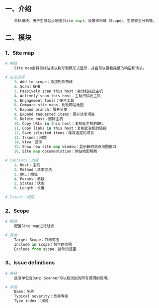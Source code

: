 ## 一、介绍

```python
	目标模块，用于生成站点地图(Site map)、设置作用域（Scope）、生成安全分析等。
```



## 二、模块

### 1、Site map

```python
# 解释
	Site map会将目标站点以树形和表形式显示，并且可以查看完整的响应和请求。
```

```python
# 右击选项
	1、Add to scope：添加到作用域
	2、Scan：扫描
	3、Passively scan this host：被动扫描此主机
	4、Actively scan this host：主动扫描此主机
	5、Engagement tools：接合工具
	6、Compare site maps：比较网站地图
	7、Expand branch：展开分支
	8、Expand requested items：展开请求项目
	9、Delete host：删除主机
	10、Copy URLs in this host：复制此主机的URL
	11、Copy links in this host：复制此主机的链接
	12、Save selected items：保存选定的项目
	13、Issues：问题
	14、View：显示
	15、Show new site map window：显示新的站点地图窗口
	16、Site map documentation：网站地图帮助
```

```python
# Contents：内容
	1、Host：主机
	2、Method：请求方法
	3、URL：网址
	4、Params：参数
	5、Status：状态
	6、Length：长度
```

```python
# Issues：问题
```



### 2、Scope

```python
# 解释
	配置Site map进行过滤
```

```python
# 其他
	Target Scope：目标范围
	Include in scope：包含的范围
	Exclude from scope：排除的范围
```



### 3、Issue definitions

```python
# 解释
	此清单包含Burp Scanner可以检测到的所有漏洞的说明。
```

```python
# 字段
	Name：名称
	Typical severity：危害等级
	Type index：l索引
```

